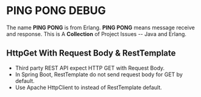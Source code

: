 # PING PONG DEBUG

The name **PING PONG** is from Erlang. **PING PONG** means message receive and response. This is A **Collection** of Project Issues -- Java and Erlang.


## HttpGet With Request Body & RestTemplate
- Third party REST API expect HTTP GET with Request Body.
- In Spring Boot, RestTemplate do not send request body for GET by default.
- Use Apache HttpClient to instead of RestTemplate default.